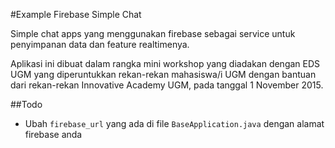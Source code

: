#Example Firebase Simple Chat

Simple chat apps yang menggunakan firebase sebagai service untuk penyimpanan data
dan feature realtimenya. 

Aplikasi ini dibuat dalam rangka mini workshop yang diadakan dengan EDS UGM yang diperuntukkan
rekan-rekan mahasiswa/i UGM dengan bantuan dari rekan-rekan Innovative Academy UGM, pada tanggal 1 November 2015.

##Todo
- Ubah `firebase_url` yang ada di file `BaseApplication.java` dengan alamat firebase anda